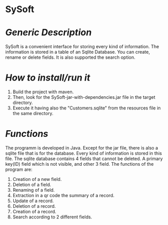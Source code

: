 # SySoft

# ***Generic Description***

SySoft is a convenient interface for storing every kind of information. The information is stored in a table of an Sqlite Database. You can create, rename or delete fields. It is also supported the search option.

# ***How to install/run it***

1) Build the project with maven. 
2) Then, look for the SySoft-jar-with-dependencies.jar file in the target directory. 
3) Execute it having also the "Customers.sqlite" from the resources file in the same directory.

# ***Functions***

The programm is developed in Java. Except for the jar file, there is also a sqlite file that is for the database. Every kind of information is stored in this file. The sqlite database contains 4 fields that cannot be deleted. A primary key(ID) field which is not visible, and other 3 field. The functions of the program are:
1) Creation of a new field.
2) Deletion of a field.
3) Renaming of a field.
4) Extraction in a qr code the summary of a record.
5) Update of a record.
6) Deletion of a record.
7) Creation of a record.
8) Search according to 2 different fields.
